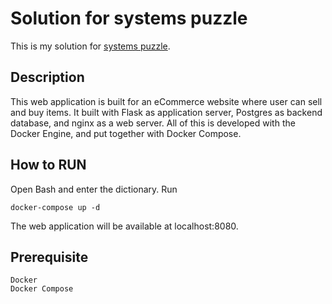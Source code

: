 # Solution for systems puzzle

This is my solution for [systems puzzle](https://github.com/InsightDataScience/systems-puzzle).

## Description

This web application is built for an eCommerce website where user can sell and buy items. It built with Flask as application server, Postgres as backend database, and nginx as a web server.  All of this is developed with the Docker Engine, and put together with Docker Compose.

## How to RUN

Open Bash and enter the dictionary. Run
```
docker-compose up -d
```
The web application will be available at localhost:8080.

## Prerequisite
```
Docker
Docker Compose
```

